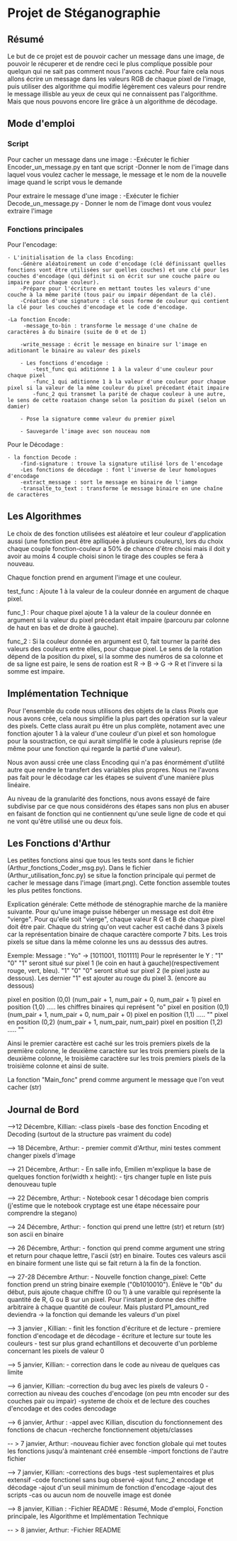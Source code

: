 # Projet de Stéganographie

## Résumé

Le but de ce projet est de pouvoir cacher un message dans une image, de pouvoir le récuperer et de rendre ceci le plus complique possible pour quelqun qui ne sait pas comment nous l'avons caché. Pour faire cela nous allons écrire un message dans les valeurs RGB de chaque pixel de l'image, puis utiliser des algorithme qui modifie légèrement ces valeurs pour rendre le message illisble au yeux de ceux qui ne connaissent pas l'algorithme. Mais que nous pouvons encore lire grâce à un algorithme de décodage.


## Mode d'emploi

### Script

Pour cacher un message dans une image : 
    -Exécuter le fichier Encoder_un_message.py en tant que script
    -Donner le nom de l'image dans laquel vous voulez cacher le message, le message et le nom de la nouvelle image quand le script vous le demande

Pour extraire le message d'une image :
    -Exécuter le fichier Decode_un_message.py 
    - Donner le nom de l'image dont vous voulez extraire l'image

### Fonctions principales

Pour l'encodage:

    - L'initialisation de la class Encoding:
        -Génère aléatoirement un code d'encodage (clé définissant quelles fonctions vont être utilisées sur quelles couches) et une clé pour les couches d'encodage (qui définit si on écrit sur une couche paire ou impaire pour chaque couleur).
        -Prépare pour l'écriture en mettant toutes les valeurs d'une couche à la même parité (tous pair ou impair dépendant de la clé).
        -Création d'une signature : clé sous forme de couleur qui contient la clé pour les couches d'encodage et le code d'encodage.

    -La fonction Encode:
         -message_to-bin : transforme le message d'une chaîne de caractères à du binaire (suite de 0 et de 1)

        -write_message : écrit le message en binaire sur l'image en aditionant le binaire au valeur des pixels

        - Les fonctions d'encodage : 
            -test_func qui aditionne 1 à la valeur d'une couleur pour chaque pixel
            -func_1 qui aditionne 1 à la valeur d'une couleur pour chaque pixel si la valeur de la même couleur du pixel précedant était impaire
            -func_2 qui transmet la parité de chaque couleur à une autre, le sens de cette roataion change selon la position du pixel (selon un damier)
        
        - Pose la signature comme valeur du premier pixel

        - Sauvegarde l'image avec son nouceau nom

Pour le Décodage :

    - la fonction Decode :
        -find-signature : trouve la signature utilisé lors de l'encodage
        -Les fonctions de décodage : font l'inverse de leur homologues d'encodage
        -extract_message : sort le message en binaire de l'iamge
        -transalte_to_text : transforme le message binaire en une chaîne de caractères 



## Les Algorithmes

Le choix de des fonction utilisées est aléatoire et leur couleur d'application aussi (une fonction peut 
être aplliquée à plusieurs couleurs), lors du choix chaque couple fonction-couleur a 50% de chance d'être choisi mais il doit y avoir au moins 4 couple choisi sinon le tirage des couples se fera à nouveau.

Chaque fonction prend en argument l'image et une couleur.

test_func : Ajoute 1 à la valeur de la couleur donnée en argument de chaque pixel.

func_1 : Pour chaque pixel ajoute 1 à la valeur de la couleur donnée en argument si la valeur du pixel précedant était impaire (parcouru par colonne de haut en bas et de droite à gauche).

func_2 : Si la couleur donnée en argument est 0, fait tourner la parité des valeurs des couleurs entre elles, pour chaque pixel. Le sens de la rotation dépend de la position du pixel, si la somme des numéros de sa colonne et de sa ligne est paire, le sens de roation est R -> B -> G -> R et l'invere si la somme est impaire.

##  Implémentation Technique


Pour l'ensemble du code nous utilisons des objets de la class Pixels que nous avons crée, cela nous simplifie la plus part des opération sur la valeur des pixels. Cette class aurait pu 
être un plus complète, notament avec une fonction ajouter 1 à la valeur d'une couleur d'un pixel et son homologue pour la soustraction, ce qui aurait simplifié le code à plusieurs reprise (de même pour une fonction qui regarde la partié d'une valeur).

Nous avon aussi crée une class Encoding qui n'a pas énormément d'utilité autre que rendre le transfert des variables plus propres. Nous ne l'avons pas fait pour le décodage car les étapes se suivent d'une manière plus linéaire.

Au niveau de la granularité des fonctions, nous avons essayé de faire subdivise par ce que nous considérons des étapes sans non plus en abuser en faisant de fonction qui ne contiennent qu'une seule ligne de code et qui ne vont qu'être utilisé une ou deux fois.

## Les Fonctions d'Arthur

Les petites fonctions ainsi que tous les tests sont dans le fichier (Arthur_fonctions_Coder_msg.py).
Dans le fichier (Arthur_utilisation_fonc.py) se situe la fonction principale qui permet de cacher le message dans l'image (imart.png). Cette fonction assemble toutes les plus petites fonctions.

Explication générale:
Cette méthode de sténographie marche de la manière suivante. 
Pour qu'une image puisse héberger un message est doit être "vierge". Pour qu'elle soit "vierge", chaque valeur R G et B de chaque pixel doit être pair.
Chaque du string qu'on veut cacher est caché dans 3 pixels car la représentation binaire de chaque caractère comporte 7 bits. Les trois pixels se situe dans la même colonne les uns au desssus des autres. 

Exemple: Message : "Yo" -> [1011001, 1101111]
Pour le représenter le Y :
"1" "0" "1" seront situé sur  pixel 1 (le coin en haut à gauche)(respectivement rouge, vert, bleu). "1" "0" "0" seront situé sur pixel 2 (le pixel juste au dessous). Les dernier "1" est ajouter au rouge du pixel 3. (encore au dessous) 

pixel en position (0,0) (num_pair + 1, num_pair + 0, num_pair + 1)      pixel en position (1,0)  .....  les chiffres binaires qui représent "o"
pixel en position (0,1) (num_pair + 1, num_pair + 0, num_pair + 0)      pixel en position (1,1)   .....     ""
pixel en position (0,2) (num_pair + 1, num_pair, num_pair)              pixel en position (1,2)   .....     ""

Ainsi le premier caractère est caché sur les trois premiers pixels de la première colonne, le deuxième caractère sur les trois premiers pixels de la deuxième colonne, le troisième caractère sur les trois premiers pixels de la troisième colonne et ainsi de suite. 

La fonction "Main_fonc" prend comme argument le message que l'on veut cacher (str)



## Journal de Bord 

-->12 Décembre, Killian:
    -class pixels
    -base des fonction Encoding et Decoding (surtout de la structure pas vraiment du code)

--> 18 Décembre, Arthur: 
    - premier commit d'Arthur, mini testes comment changer pixels d'image 

--> 21 Décembre, Arthur:
    - En salle info, Emilien m'explique la base de quelques fonction for(width x height):
    - tjrs changer tuple en liste puis denouveau tuple  

--> 22 Décembre, Arthur:
    - Notebook cesar 1 décodage bien compris (j'estime que le notebook cryptage est une étape nécessaire pour comprendre la stegano)

--> 24 Décembre, Arthur:
	- fonction qui prend une lettre (str) et return (str) son ascii en binaire

--> 26 Décembre, Arthur: 
	- fonction qui prend comme argument une string et return pour chaque lettre, l'ascii (str) en binaire. Toutes ces valeurs ascii en binaire 
	forment une liste qui se fait return à la fin de la fonction.

--> 27-28 Décembre Arthur: 
    - Nouvelle fonction change_pixel:
    Cette fonction prend un string binaire exemple ("0b1010010"). Enlève le "0b" du début, puis ajoute chaque chiffre (0 ou 1) à une varaible qui représente la quantité de R, G ou B sur un pixel.
    Pour l'instant je donne des chiffre arbitraire à chaque quantité de couleur. Mais plustard P1_amount_red deviendra -> la fonction qui demande les valeurs d'un pixel

--> 3 janvier , Killian:
    - finit les fonction d'écriture et de lecture
    - premiere fonction d'encodage et de décodage
    - écriture et lecture sur toute les couleurs
    - test sur plus grand echantillons et decouverte d'un porbleme concernant les pixels de valeur 0 

--> 5 janvier, Killian:
    - correction dans le code au niveau de quelques cas limite

--> 6 janvier, Killian:
    -correction du bug avec les pixels de valeurs 0 
    -correction au niveau des couches d'encodage (on peu mtn encoder sur des couches pair ou impair)
    -systeme de choix et de lecture des couches d'encodage et des codes dencodage

--> 6 janvier, Arthur : 
    -appel avec Killian, discution du fonctionnement des fonctions de chacun
    -recherche fonctionnement objets/classes

-- > 7 janvier, Arthur: 
    -nouveau fichier avec fonction globale qui met toutes les fonctions jusqu'à maintenant créé ensemble
    -import fonctions de l'autre fichier

--> 7 janvier, Killian:
    -corrections des bugs 
    -test suplementaires et plus extensif
    -code fonctionel sans bug observé
    -ajout func_2 encodage et décodage
    -ajout d'un seuil minimum de fonction d'encodage
    -ajout des scripts
    -cas ou aucun nom de nouvelle image est donée

--> 8 janvier, Killian :
    -Fichier README : Résumé, Mode d'emploi, Fonction principale, les Algorithme et Implémentation Technique


-- > 8 janvier, Arthur:
    -Fichier README
        